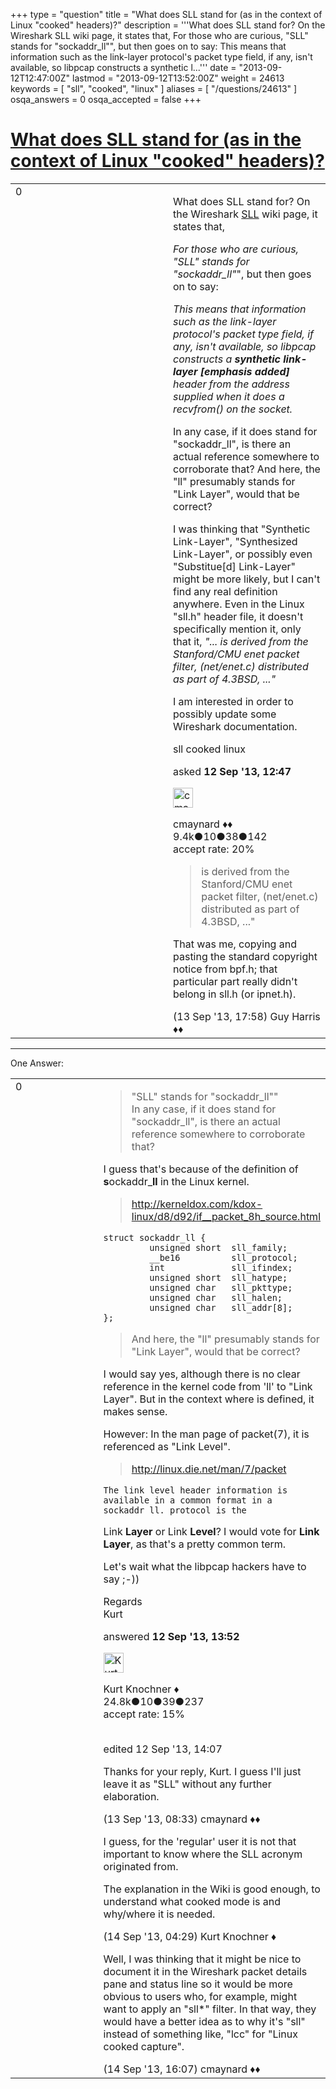 +++
type = "question"
title = "What does SLL stand for (as in the context of Linux &quot;cooked&quot; headers)?"
description = '''What does SLL stand for? On the Wireshark SLL wiki page, it states that,  For those who are curious, &quot;SLL&quot; stands for &quot;sockaddr_ll&quot;&quot;, but then goes on to say: This means that information such as the link-layer protocol&#x27;s packet type field, if any, isn&#x27;t available, so libpcap constructs a synthetic l...'''
date = "2013-09-12T12:47:00Z"
lastmod = "2013-09-12T13:52:00Z"
weight = 24613
keywords = [ "sll", "cooked", "linux" ]
aliases = [ "/questions/24613" ]
osqa_answers = 0
osqa_accepted = false
+++

<div class="headNormal">

# [What does SLL stand for (as in the context of Linux "cooked" headers)?](/questions/24613/what-does-sll-stand-for-as-in-the-context-of-linux-cooked-headers)

</div>

<div id="main-body">

<div id="askform">

<table id="question-table" style="width:100%;"><colgroup><col style="width: 50%" /><col style="width: 50%" /></colgroup><tbody><tr class="odd"><td style="width: 30px; vertical-align: top"><div class="vote-buttons"><div id="post-24613-score" class="post-score" title="current number of votes">0</div><div id="favorite-count" class="favorite-count"></div></div></td><td><div id="item-right"><div class="question-body"><p>What does SLL stand for? On the Wireshark <a href="http://wiki.wireshark.org/SLL">SLL</a> wiki page, it states that,</p><p><em>For those who are curious, "SLL" stands for "sockaddr_ll"</em>", but then goes on to say:</p><p><em>This means that information such as the link-layer protocol's packet type field, if any, isn't available, so libpcap constructs a <strong>synthetic link-layer [emphasis added]</strong> header from the address supplied when it does a recvfrom() on the socket.</em></p><p>In any case, if it does stand for "sockaddr_ll", is there an actual reference somewhere to corroborate that? And here, the "ll" presumably stands for "Link Layer", would that be correct?</p><p>I was thinking that "Synthetic Link-Layer", "Synthesized Link-Layer", or possibly even "Substitue[d] Link-Layer" might be more likely, but I can't find any real definition anywhere. Even in the Linux "sll.h" header file, it doesn't specifically mention it, only that it, <em>"... is derived from the Stanford/CMU enet packet filter, (net/enet.c) distributed as part of 4.3BSD, ..."</em></p><p>I am interested in order to possibly update some Wireshark documentation.</p></div><div id="question-tags" class="tags-container tags">sll cooked linux</div><div id="question-controls" class="post-controls"></div><div class="post-update-info-container"><div class="post-update-info post-update-info-user"><p>asked <strong>12 Sep '13, 12:47</strong></p><img src="https://secure.gravatar.com/avatar/55158e2322c4e365a5e0a4a0ac3fbcef?s=32&amp;d=identicon&amp;r=g" class="gravatar" width="32" height="32" alt="cmaynard&#39;s gravatar image" /><p>cmaynard ♦♦<br />
<span class="score" title="9361 reputation points"><span>9.4k</span></span><span title="10 badges"><span class="badge1">●</span><span class="badgecount">10</span></span><span title="38 badges"><span class="silver">●</span><span class="badgecount">38</span></span><span title="142 badges"><span class="bronze">●</span><span class="badgecount">142</span></span><br />
<span class="accept_rate" title="Rate of the user&#39;s accepted answers">accept rate:</span> <span title="cmaynard has 108 accepted answers">20%</span></p></div></div><div id="comments-container-24613" class="comments-container"><span id="24664"></span><div id="comment-24664" class="comment"><div id="post-24664-score" class="comment-score"></div><div class="comment-text"><blockquote><p>is derived from the Stanford/CMU enet packet filter, (net/enet.c) distributed as part of 4.3BSD, ..."</p></blockquote><p>That was me, copying and pasting the standard copyright notice from bpf.h; that particular part really didn't belong in sll.h (or ipnet.h).</p></div><div id="comment-24664-info" class="comment-info"><span class="comment-age">(13 Sep '13, 17:58)</span> Guy Harris ♦♦</div></div></div><div id="comment-tools-24613" class="comment-tools"></div><div class="clear"></div><div id="comment-24613-form-container" class="comment-form-container"></div><div class="clear"></div></div></td></tr></tbody></table>

------------------------------------------------------------------------

<div class="tabBar">

<span id="sort-top"></span>

<div class="headQuestions">

One Answer:

</div>

</div>

<span id="24616"></span>

<div id="answer-container-24616" class="answer">

<table style="width:100%;"><colgroup><col style="width: 50%" /><col style="width: 50%" /></colgroup><tbody><tr class="odd"><td style="width: 30px; vertical-align: top"><div class="vote-buttons"><div id="post-24616-score" class="post-score" title="current number of votes">0</div></div></td><td><div class="item-right"><div class="answer-body"><blockquote><p>"SLL" stands for "sockaddr_ll""<br />
In any case, if it does stand for "sockaddr_ll", is there an actual reference somewhere to corroborate that?</p></blockquote><p>I guess that's because of the definition of <strong>s</strong>ockaddr_<strong>ll</strong> in the Linux kernel.</p><blockquote><p><a href="http://kerneldox.com/kdox-linux/d8/d92/if__packet_8h_source.html">http://kerneldox.com/kdox-linux/d8/d92/if__packet_8h_source.html</a></p></blockquote><pre><code>struct sockaddr_ll {
         unsigned short  sll_family;
         __be16          sll_protocol;
         int             sll_ifindex;
         unsigned short  sll_hatype;
         unsigned char   sll_pkttype;
         unsigned char   sll_halen;
         unsigned char   sll_addr[8];
};</code></pre><blockquote><p>And here, the "ll" presumably stands for "Link Layer", would that be correct?</p></blockquote><p>I would say yes, although there is no clear reference in the kernel code from 'll' to "Link Layer". But in the context where is defined, it makes sense.</p><p>However: In the man page of packet(7), it is referenced as "Link Level".</p><blockquote><p><a href="http://linux.die.net/man/7/packet">http://linux.die.net/man/7/packet</a></p></blockquote><pre><code>The link level header information is available in a common format in a sockaddr_ll. protocol is the</code></pre><p>Link <strong>Layer</strong> or Link <strong>Level</strong>? I would vote for <strong>Link Layer</strong>, as that's a pretty common term.</p><p>Let's wait what the libpcap hackers have to say ;-))</p><p>Regards<br />
Kurt</p></div><div class="answer-controls post-controls"></div><div class="post-update-info-container"><div class="post-update-info post-update-info-user"><p>answered <strong>12 Sep '13, 13:52</strong></p><img src="https://secure.gravatar.com/avatar/23b7bf5b13bc2c98b2e8aa9869ca5d75?s=32&amp;d=identicon&amp;r=g" class="gravatar" width="32" height="32" alt="Kurt%20Knochner&#39;s gravatar image" /><p>Kurt Knochner ♦<br />
<span class="score" title="24767 reputation points"><span>24.8k</span></span><span title="10 badges"><span class="badge1">●</span><span class="badgecount">10</span></span><span title="39 badges"><span class="silver">●</span><span class="badgecount">39</span></span><span title="237 badges"><span class="bronze">●</span><span class="badgecount">237</span></span><br />
<span class="accept_rate" title="Rate of the user&#39;s accepted answers">accept rate:</span> <span title="Kurt Knochner has 344 accepted answers">15%</span> </br></br></p></div><div class="post-update-info post-update-info-edited"><p>edited 12 Sep '13, 14:07</p></div></div><div id="comments-container-24616" class="comments-container"><span id="24653"></span><div id="comment-24653" class="comment"><div id="post-24653-score" class="comment-score"></div><div class="comment-text"><p>Thanks for your reply, Kurt. I guess I'll just leave it as "SLL" without any further elaboration.</p></div><div id="comment-24653-info" class="comment-info"><span class="comment-age">(13 Sep '13, 08:33)</span> cmaynard ♦♦</div></div><span id="24673"></span><div id="comment-24673" class="comment"><div id="post-24673-score" class="comment-score"></div><div class="comment-text"><p>I guess, for the 'regular' user it is not that important to know where the SLL acronym originated from.</p><p>The explanation in the Wiki is good enough, to understand what cooked mode is and why/where it is needed.</p></div><div id="comment-24673-info" class="comment-info"><span class="comment-age">(14 Sep '13, 04:29)</span> Kurt Knochner ♦</div></div><span id="24696"></span><div id="comment-24696" class="comment"><div id="post-24696-score" class="comment-score"></div><div class="comment-text"><p>Well, I was thinking that it might be nice to document it in the Wireshark packet details pane and status line so it would be more obvious to users who, for example, might want to apply an "sll*" filter. In that way, they would have a better idea as to why it's "sll" instead of something like, "lcc" for "Linux cooked capture".</p></div><div id="comment-24696-info" class="comment-info"><span class="comment-age">(14 Sep '13, 16:07)</span> cmaynard ♦♦</div></div></div><div id="comment-tools-24616" class="comment-tools"></div><div class="clear"></div><div id="comment-24616-form-container" class="comment-form-container"></div><div class="clear"></div></div></td></tr></tbody></table>

</div>

<div class="paginator-container-left">

</div>

</div>

</div>

